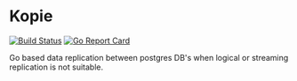 # Kopie

[![Build Status](https://travis-ci.com/CIP-NL/Kopie.svg?branch=master)](https://travis-ci.com/CIP-NL/Kopie)
[![Go Report Card](https://goreportcard.com/badge/github.com/CIP-NL/Kopie)](https://goreportcard.com/report/github.com/CIP-NL/Kopie)

Go based data replication between postgres DB's when logical or streaming replication is not suitable.

